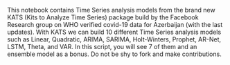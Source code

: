 This notebook contains Time Series analysis models from the brand new KATS (Kits to Analyze Time Series) package build by the Facebook Research group on WHO verified covid-19 data for Azerbaijan (with the last updates). With KATS we can build 10 different Time Series analysis models such as Linear, Quadratic, ARIMA, SARIMA, Holt-Winters, Prophet, AR-Net, LSTM, Theta, and VAR. In this script, you will see 7 of them and an ensemble model as a bonus. Do not be shy to fork and make contributions.
